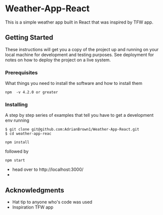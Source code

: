 # Weather-App-React
This is a simple weather app built in React that was inspired by TFW app.

## Getting Started
These instructions will get you a copy of the project up and running on your local machine for development and testing purposes. See deployment for notes on how to deploy the project on a live system.

### Prerequisites

What things you need to install the software and how to install them

```
npm  -v 4.2.0 or greater
```

### Installing

A step by step series of examples that tell you have to get a development env running

```
$ git clone git@github.com:AdrianBrown1/Weather-App-React.git
$ cd weather-app-reac
```

```
npm install
```

followed by 

```
npm start
```

* head over to http://localhost:3000/
*

## Acknowledgments

* Hat tip to anyone who's code was used
* Inspiration TFW app 


